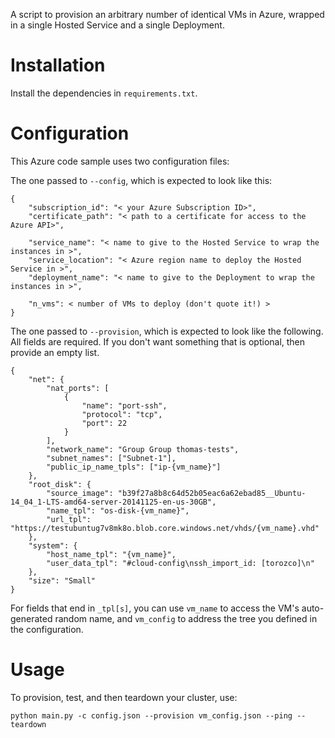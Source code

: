 A script to provision an arbitrary number of identical VMs in Azure, wrapped
in a single Hosted Service and a single Deployment.

Installation
============

Install the dependencies in `requirements.txt`.


Configuration
=============

This Azure code sample uses two configuration files:

The one passed to `--config`, which is expected to look like this:

    {
        "subscription_id": "< your Azure Subscription ID>",
        "certificate_path": "< path to a certificate for access to the Azure API>",

        "service_name": "< name to give to the Hosted Service to wrap the instances in >",
        "service_location": "< Azure region name to deploy the Hosted Service in >",
        "deployment_name": "< name to give to the Deployment to wrap the instances in >",

        "n_vms": < number of VMs to deploy (don't quote it!) >
    }

The one passed to `--provision`, which is expected to look like the following.
All fields are required. If you don't want something that is optional, then
provide an empty list.

    {
        "net": {
            "nat_ports": [
                {
                    "name": "port-ssh",
                    "protocol": "tcp",
                    "port": 22
                }
            ],
            "network_name": "Group Group thomas-tests",
            "subnet_names": ["Subnet-1"],
            "public_ip_name_tpls": ["ip-{vm_name}"]
        },
        "root_disk": {
            "source_image": "b39f27a8b8c64d52b05eac6a62ebad85__Ubuntu-14_04_1-LTS-amd64-server-20141125-en-us-30GB",
            "name_tpl": "os-disk-{vm_name}",
            "url_tpl": "https://testubuntug7v8mk8o.blob.core.windows.net/vhds/{vm_name}.vhd"
        },
        "system": {
            "host_name_tpl": "{vm_name}",
            "user_data_tpl": "#cloud-config\nssh_import_id: [torozco]\n"
        },
        "size": "Small"
    }

For fields that end in `_tpl[s]`, you can use `vm_name` to access the VM's
auto-generated random name, and `vm_config` to address the tree you defined
in the configuration.


Usage
=====

To provision, test, and then teardown your cluster, use:

    python main.py -c config.json --provision vm_config.json --ping --teardown

